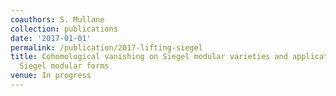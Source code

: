 ```yaml
---
coauthors: S. Mullane
collection: publications
date: '2017-01-01'
permalink: /publication/2017-lifting-siegel
title: Cohomological vanishing on Siegel modular varieties and applications to lifting
  Siegel modular forms
venue: In progress
---
```


